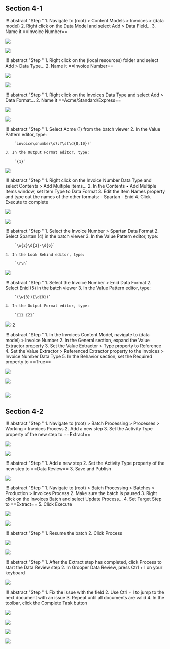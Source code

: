 ## Section 4-1

!!! abstract "Step "
    1. Navigate to (root) > Content Models > Invoices > (data model)
    2. Right click on the Data Model and select Add > Data Field...
    3. Name it ==Invoice Number==

![](img/4-1/001.png)

![](img/4-1/003.png)

!!! abstract "Step "
    1. Right click on the (local resources) folder and select Add > Data Type...
    2. Name it ==Invoice Number==

![](img/4-1/004.png)

![](img/4-1/006.png)

!!! abstract "Step "
    1. Right click on the Invoices Data Type and select Add > Data Format...
    2. Name it ==Acme/Standard/Express==

![](img/4-1/007.png)

![](img/4-1/009.png)

!!! abstract "Step "
    1. Select Acme (1) from the batch viewer
    2. In the Value Pattern editor, type:

        `invoice\snumber\s?:?\s(\d{8,10})`

    3. In the Output Format editor, type:

        `{1}`

![](img/4-1/012.png)

!!! abstract "Step "
    1. Right click on the Invoice Number Data Type and select Contents > Add Multiple Items...
    2. In the Contents • Add Multiple Items window, set Item Type to Data Format
    3. Edit the Item Names property and type out the names of the other formats:
        - Spartan
        - Enid
    4. Click Execute to complete

![](img/4-1/013.png)

![](img/4-1/014.png)

!!! abstract "Step "
    1. Select the Invoice Number > Spartan Data Format
    2. Select Spartan (4) in the batch viewer
    3. In the Value Pattern editor, type:

        `\w{2}\d{2}-\d{6}`

    4. In the Look Behind editor, type:

        `\r\n`

![](img/4-1/020.png)

!!! abstract "Step "
    1. Select the Invoice Number > Enid Data Format
    2. Select Enid (5) in the batch viewer
    3. In the Value Pattern editor, type:

        `(\w{3})(\d{8})`

    4. In the Output Format editor, type:

        `{1} {2}`

![](img/4-1/022.png)-2

!!! abstract "Step "
    1. In the Invoices Content Model, navigate to (data model) > Invoice Number
    2. In the General section, expand the Value Extractor property
    3. Set the Value Extractor > Type property to Reference
    4. Set the Value Extractor > Referenced Extractor property to the Invoices > Invoice Number Data Type
    5. In the Behavior section, set the Required property to ==True==

![](img/4-1/030.png)

![](img/4-1/033.png)

![](img/4-1/042.png)
---
## Section 4-2

!!! abstract "Step "
    1. Navigate to (root) > Batch Processing > Processes > Working > Invoices Process
    2. Add a new step
    3. Set the Activity Type property of the new step to ==Extract==

![](img/4-2/001.png)

![](img/4-2/002.png)

!!! abstract "Step "
    1. Add a new step
    2. Set the Activity Type property of the new step to ==Data Review==
    3. Save and Publish

![](img/4-2/003.png)

!!! abstract "Step "
    1. Navigate to (root) > Batch Processing > Batches > Production > Invoices Process
    2. Make sure the batch is paused
    3. Right click on the Invoices Batch and select Update Process...
    4. Set Target Step to ==Extract==
    5. Click Execute

![](img/4-2/005.png)

![](img/4-2/006.png)

!!! abstract "Step "
    1. Resume the batch
    2. Click Process

![](img/4-2/008.png)

![](img/4-2/010.png)

!!! abstract "Step "
    1. After the Extract step has completed, click Process to start the Data Review step
    2. In Grooper Data Review, press Ctrl + I on your keyboard

![](img/4-2/011.png)

!!! abstract "Step "
    1. Fix the issue with the field
    2. Use Ctrl + I to jump to the next document with an issue
    3. Repeat until all documents are valid
    4. In the toolbar, click the Complete Task button

![](img/4-2/018.png)

![](img/4-2/020.png)

![](img/4-2/024.png)

![](img/4-2/027.png)